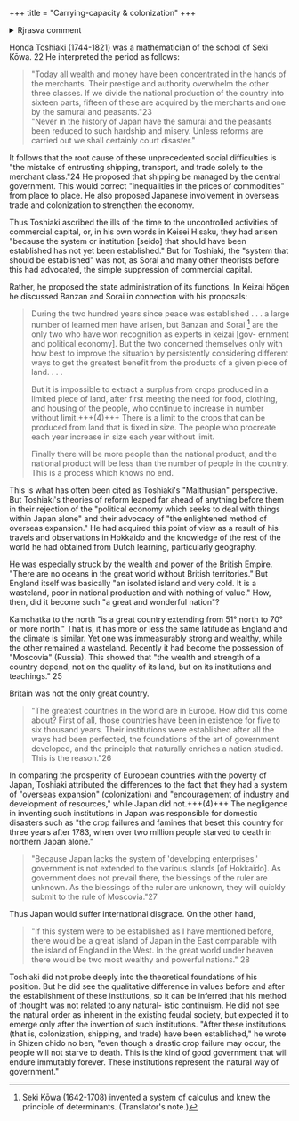 +++
title = "Carrying-capacity & colonization"
+++

<details><summary>Rjrasva comment</summary>

In Edo Japan land was maxxed to direct food production which is why it could feed 30 million. If they used draft animals they 1st had to feed the oxen. This is why draft animals & wheeled transport slowly disappeared in Edo era though they were more frequent earlier.

30 million seems to be the natural pre industrial carrying capacity of Kyushu + Honshu + Shikoku because it hit that by mid 1700's iirc & for the next century. The population barely grew due to famines like Tenmei (1782-1788) or limiting family size through abortion & infanticide due to poverty.

I can't find a more efficient agriculture than Edo era Japanese agri. The 4X times more people that live there now do so solely due to fossil fuel inputs.  
Today if u remove them 1st thing u will see is mass famine &  
the natural carrying capacity would be less as well  
due to agri land being used for roads etc  
& top soil depletion due to industrial agri
</details>


Honda Toshiaki (1744-1821) was a mathematician of the school of Seki Kōwa. 22 He interpreted the period as follows: 

> "Today all wealth and money have been concentrated in the hands of the merchants. Their prestige and authority overwhelm the other three classes. If we divide the national production of the country into sixteen parts, fifteen of these are acquired by the merchants and one by the samurai and peasants."23  
> "Never in the history of Japan have the samurai and the peasants been reduced to such hardship and misery. Unless reforms are carried out we shall certainly court disaster." 

It follows that the root cause of these unprecedented social difficulties is "the mistake of entrusting shipping, transport, and trade solely to the merchant class."24 He proposed that shipping be managed by the central government. This would correct "inequalities in the prices of commodities" from place to place. He also proposed Japanese involvement in overseas trade and colonization to strengthen the economy.

Thus Toshiaki ascribed the ills of the time to the uncontrolled activities of commercial capital, or, in his own words in Keisei Hisaku, they had arisen "because the system or institution [seido] that should have been established has not yet been established." But for Toshiaki, the "system that should be established" was not, as Sorai and many other theorists before this had advocated, the simple suppression of commercial capital. 


Rather, he proposed the state administration of its functions. In Keizai högen he discussed Banzan and Sorai in connection with his proposals:

> During the two hundred years since peace was established . . . a large number of learned men have arisen, but Banzan and Sorai [^22] are the only two who have won recognition as experts in keizai [gov- ernment and political economy]. But the two concerned themselves only with how best to improve the situation by persistently considering different ways to get the greatest benefit from the products of a given piece of land. . . .   
> 
> But it is impossible to extract a surplus from crops produced in a limited piece of land, after first meeting the need for food, clothing, and housing of the people, who continue to increase in number without limit.+++(4)+++ There is a limit to the crops that can be produced from land that is fixed in size. The people who procreate each year increase in size each year without limit. 
> 
> Finally there will be more people than the national product, and the national product will be less than the number of people in the country. This is a process which knows no end. 

This is what has often been cited as Toshiaki's "Malthusian" perspective. But Toshiaki's theories of reform leaped far ahead of anything before them in their rejection of the "political economy which seeks to deal with things within Japan alone" and their advocacy of "the enlightened method of overseas expansion." He had acquired this point of view as a result of his travels and observations in Hokkaido and the knowledge of the rest of the world he had obtained from Dutch learning, particularly geography. 

He was especially struck by the wealth and power of the British Empire. "There are no oceans in the great world without British territories." But England itself was basically "an isolated island and very cold. It is a wasteland, poor in national production and with nothing of value." How, then, did it become such "a great and wonderful nation"? 

Kamchatka to the north "is a great country extending from 51° north to 70° or more north." That is, it has more or less the same latitude as England and the climate is similar. Yet one was immeasurably strong and wealthy, while the other remained a wasteland. Recently it had become the possession of "Moscovia" (Russia). This showed that "the wealth and strength of a country depend, not on the quality of its land, but on its institutions and teachings." 25 

Britain was not the only great country. 

> "The greatest countries in the world are in Europe. How did this come about? First of all, those countries have been in existence for five to six thousand years. Their institutions were established after all the ways had been perfected, the foundations of the art of government developed, and the principle that naturally enriches a nation studied. This is the reason."26

In comparing the prosperity of European countries with the poverty of Japan, Toshiaki attributed the differences to the fact that they had a system of "overseas expansion" (colonization) and "encouragement of industry and development of resources," while Japan did not.+++(4)+++ The negligence in inventing such institutions in Japan was responsible for domestic disasters such as "the crop failures and famines that beset this country for three years after 1783, when over two million people starved to death in northern Japan alone." 

> "Because Japan lacks the system of 'developing enterprises,' government is not extended to the various islands [of Hokkaido]. As government does not prevail there, the blessings of the ruler are unknown. As the blessings of the ruler are unknown, they will quickly submit to the rule of Moscovia."27 

Thus Japan would suffer international disgrace. On the other hand, 

> "If this system were to be established as I have mentioned before, there would be a great island of Japan in the East comparable with the island of England in the West. In the great world under heaven there would be two most wealthy and powerful nations."
28

Toshiaki did not probe deeply into the theoretical foundations of his position. But he did see the qualitative difference in values before and after the establishment of these institutions, so it can be inferred that his method of thought was not related to any natural- istic continuism. He did not see the natural order as inherent in the existing feudal society, but expected it to emerge only after the invention of such institutions. "After these institutions (that is, colonization, shipping, and trade) have been established," he wrote in Shizen chido no ben, "even though a drastic crop failure may occur, the people will not starve to death. This is the kind of good government that will endure immutably forever. These institutions represent the natural way of government."



[^22]: Seki Kōwa (1642-1708) invented a system of calculus and knew the principle of determinants. (Translator's note.)